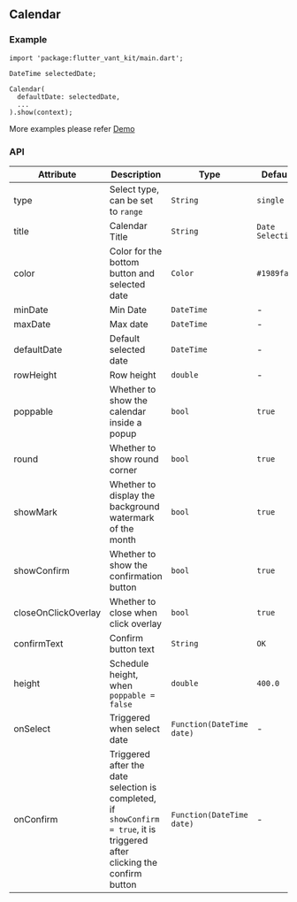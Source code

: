 ## Calendar

### Example

```
import 'package:flutter_vant_kit/main.dart';

DateTime selectedDate;

Calendar(
  defaultDate: selectedDate,
  ...
).show(context);
```

More examples please refer [Demo](https://github.com/benjaken/flutter_vant_kit/blob/master/example/lib/routes/demoCalendar.dart)

### API

| Attribute | Description | Type | Default |
| ------------ | ------------ | ------------ | ------------ |
| type | Select type, can be set to `range` | `String` | `single` |
| title | Calendar Title | `String` | `Date Selection` |
| color | Color for the bottom button and selected date | `Color` | `#1989fa` |
| minDate | Min Date | `DateTime` | - |
| maxDate | Max date | `DateTime` | - |
| defaultDate | Default selected date | `DateTime` | - |
| rowHeight | Row height | `double` | - |
| poppable | Whether to show the calendar inside a popup | `bool` | `true` |
| round | Whether to show round corner | `bool` | `true` |
| showMark | Whether to display the background watermark of the month | `bool` | `true` |
| showConfirm | Whether to show the confirmation button | `bool` | `true` |
| closeOnClickOverlay | Whether to close when click overlay | `bool` | `true` |
| confirmText | Confirm button text | `String` | `OK` |
| height | Schedule height, when `poppable = false` | `double` | `400.0` |
| onSelect | Triggered when select date | `Function(DateTime date)` | - |
| onConfirm | Triggered after the date selection is completed, if `showConfirm = true`, it is triggered after clicking the confirm button | `Function(DateTime date)` | - |
